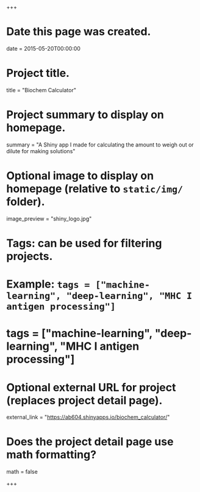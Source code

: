 +++
# Date this page was created.
date = 2015-05-20T00:00:00

# Project title.
title = "Biochem Calculator"

# Project summary to display on homepage.
summary = "A Shiny app I made for calculating the amount to weigh out or dilute for making solutions"

# Optional image to display on homepage (relative to `static/img/` folder).
 image_preview = "shiny_logo.jpg"

# Tags: can be used for filtering projects.
# Example: `tags = ["machine-learning", "deep-learning", "MHC I antigen processing"]`
# tags = ["machine-learning", "deep-learning", "MHC I antigen processing"]

# Optional external URL for project (replaces project detail page).
external_link = "https://ab604.shinyapps.io/biochem_calculator/"

# Does the project detail page use math formatting?
math = false

+++

